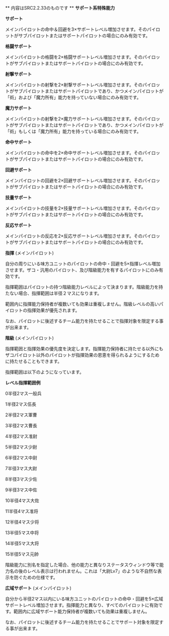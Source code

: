 ** 内容はSRC2.2.33のものです **
**サポート系特殊能力**

**サポート**

メインパイロットの命中＆回避を3×サポートレベル増加させます。そのパイロットがサブパイロットまたはサポートパイロットの場合にのみ有効です。

**格闘サポート**

メインパイロットの格闘を2×格闘サポートレベル増加させます。そのパイロットがサブパイロットまたはサポートパイロットの場合にのみ有効です。

**射撃サポート**

メインパイロットの射撃を2×射撃サポートレベル増加させます。そのパイロットがサブパイロットまたはサポートパイロットであり、かつメインパイロットが「術」および「魔力所有」能力を持っていない場合にのみ有効です。

**魔力サポート**

メインパイロットの射撃を2×魔力サポートレベル増加させます。そのパイロットがサブパイロットまたはサポートパイロットであり、かつメインパイロットが「術」もしくは「魔力所有」能力を持っている場合にのみ有効です。

**命中サポート**

メインパイロットの命中を2×命中サポートレベル増加させます。そのパイロットがサブパイロットまたはサポートパイロットの場合にのみ有効です。

**回避サポート**

メインパイロットの回避を2×回避サポートレベル増加させます。そのパイロットがサブパイロットまたはサポートパイロットの場合にのみ有効です。

**技量サポート**

メインパイロットの技量を2×技量サポートレベル増加させます。そのパイロットがサブパイロットまたはサポートパイロットの場合にのみ有効です。

**反応サポート**

メインパイロットの反応を2×反応サポートレベル増加させます。そのパイロットがサブパイロットまたはサポートパイロットの場合にのみ有効です。

**指揮** (メインパイロット)

自分の周りにいる味方ユニットのパイロットの命中・回避を5×指揮レベル増加させます。ザコ・汎用のパイロット、及び階級能力を有するパイロットにのみ有効です。

指揮範囲はパイロットの持つ階級能力レベルによって決まります。階級能力を持たない場合、指揮範囲は半径２マスになります。

範囲内に指揮能力保持者が複数いても効果は重複しません。階級レベルの高いパイロットの指揮効果が優先されます。

なお、パイロットに後述するチーム能力を持たせることで指揮対象を限定する事が出来ます。

**階級** (メインパイロット)

指揮範囲と指揮効果の優先度を決定します。指揮能力保持者に持たせる以外にもザコパイロット以外のパイロットが指揮効果の恩恵を得られるようにするために持たせることもできます。

指揮範囲は以下のようになっています。

**レベル指揮範囲例**

0半径2マス一般兵

1半径2マス伍長

2半径2マス軍曹

3半径2マス曹長

4半径2マス准尉

5半径2マス少尉

6半径2マス中尉

7半径3マス大尉

8半径3マス少佐

9半径3マス中佐

10半径4マス大佐

11半径4マス准将

12半径4マス少将

13半径5マス中将

14半径5マス大将

15半径5マス元帥

階級能力に別名を指定した場合、他の能力と異なりステータスウィンドウ等で能力名の後のレベル表示は行われません。これは「大尉Lv7」のような不自然な表示を防ぐための仕様です。

**広域サポート** (メインパイロット)

自分から半径2マス以内にいる味方ユニットのパイロットの命中・回避を5×広域サポートレベル増加させます。指揮能力と異なり、すべてのパイロットに有効です。範囲内に広域サポート能力保持者が複数いても効果は重複しません。

なお、パイロットに後述するチーム能力を持たせることでサポート対象を限定する事が出来ます。
